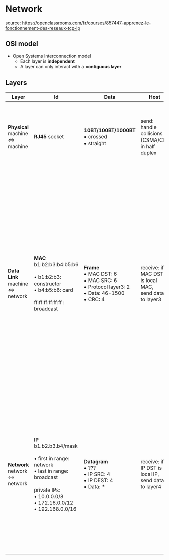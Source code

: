 # Network

source: https://openclassrooms.com/fr/courses/857447-apprenez-le-fonctionnement-des-reseaux-tcp-ip

## OSI model
* Open Systems Interconnection model
  * Each layer is **independent**
  * A layer can only interact with a **contiguous layer**

## Layers
|Layer|Id|Data|Host|Hardware|Commands
|-|-|-|-|-|-|
|**Physical**<br>machine ⇔ machine|**RJ45** socket|**10BT/100BT/1000BT**<br>• crossed<br>• straight|send: handle collisions (CSMA/CD) in half duplex|**Hub**<br>Bus topology: half duplex<br><br>on incoming data:<br>• send to all RJ45||
|**Data Link**<br>machine ⇔ network|**MAC**<br>b1:b2:b3:b4:b5:b6<br><br>• b1:b2:b3: constructor<br>• b4:b5:b6: card<br><br>ff:ff:ff:ff:ff:ff : broadcast|**Frame**<br>• MAC DST: 6<br>• MAC SRC: 6<br>• Protocol layer3: 2<br>• Data: 46-1500<br>• CRC: 4|receive: if MAC DST is local MAC,<br>send data to layer3|**Switch**<br>Star topology: full duplex (TX + RX)<br><br>MAC table:<br>• RJ45 socket<br>• MAC<br>• VLAN<br>• TTL<br><br>on incoming data:<br>• MAC SRC + RJ45, reset TTL in table<br>• if MAC DST is not in table, send trame to all RJ45<br><br>Buffers trames to handle collisions|*ifconfig*|
|**Network**<br>network ⇔ network|**IP**<br>b1.b2.b3.b4/mask<br><br>• first in range: network<br>• last in range: broadcast<br><br>private IPs:<br>• 10.0.0.0/8<br>• 172.16.0.0/12<br>• 192.168.0.0/16|**Datagram**<br>• ???<br>• IP SRC: 4<br>• IP DEST: 4<br>• Data: \*|receive: if IP DST is local IP,<br>send data to layer4|**Router**<br><br>Routing table:<br>• network (0.0.0.0: default)<br>• gateway IP (0.0.0.0: local)<br><br>on incoming data:<br>• if DST IP belong to a network in table, send to gateway IP (see ARP)|*route -n*|

